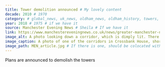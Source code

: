 ```yaml
---
title: Tower demolition announced # My lovely content
decade: 2010 # 1970
category: # global_news, uk_news, oldham_news, oldham_history, towers, surrounding_estate # Always exactly one category
year: 2018 # 1975 # if we have it
source: Manchester Evening News # Sheila # If we have it
link: https://www.manchestereveningnews.co.uk/news/greater-manchester-news/run-down-tower-blocks-going-15347629 # https://wikipedia.org/dsdsadsa # If we have it
image_alt: A photo looking down a corridor, which is dimply lit. There are panels running down each side of the corridor, painted a light yellow with an olive green stripe. The floor is a grey tile. Everything in the image is visibly dirty, with marks all over the floor and walls. # If there is one
image_caption: A photo of one of the corridors in Crossbank House, shortly before demolition. Image by the Local Democracy Reporting Service # If there is one
image_path: MEN_article.jpg # If there is one, should be colocated with the index.md file in the folder
---
```


Plans are announced to demolish the towers
